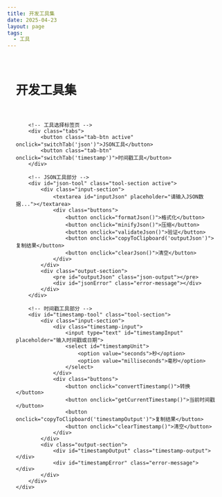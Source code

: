 ```yaml
---
title: 开发工具集
date: 2025-04-23
layout: page
tags:
  - 工具
---
```


<div class="dev-tools">
    <div class="container">
        <h1>开发工具集</h1>
        
        <!-- 工具选择标签页 -->
        <div class="tabs">
            <button class="tab-btn active" onclick="switchTab('json')">JSON工具</button>
            <button class="tab-btn" onclick="switchTab('timestamp')">时间戳工具</button>
        </div>

        <!-- JSON工具部分 -->
        <div id="json-tool" class="tool-section active">
            <div class="input-section">
                <textarea id="inputJson" placeholder="请输入JSON数据..."></textarea>
                <div class="buttons">
                    <button onclick="formatJson()">格式化</button>
                    <button onclick="minifyJson()">压缩</button>
                    <button onclick="validateJson()">验证</button>
                    <button onclick="copyToClipboard('outputJson')">复制结果</button>
                    <button onclick="clearJson()">清空</button>
                </div>
            </div>
            <div class="output-section">
                <pre id="outputJson" class="json-output"></pre>
                <div id="jsonError" class="error-message"></div>
            </div>
        </div>

        <!-- 时间戳工具部分 -->
        <div id="timestamp-tool" class="tool-section">
            <div class="input-section">
                <div class="timestamp-input">
                    <input type="text" id="timestampInput" placeholder="输入时间戳或日期">
                    <select id="timestampUnit">
                        <option value="seconds">秒</option>
                        <option value="milliseconds">毫秒</option>
                    </select>
                </div>
                <div class="buttons">
                    <button onclick="convertTimestamp()">转换</button>
                    <button onclick="getCurrentTimestamp()">当前时间戳</button>
                    <button onclick="copyToClipboard('timestampOutput')">复制结果</button>
                    <button onclick="clearTimestamp()">清空</button>
                </div>
            </div>
            <div class="output-section">
                <div id="timestampOutput" class="timestamp-output"></div>
                <div id="timestampError" class="error-message"></div>
            </div>
        </div>
    </div>
</div>

<style>
    .dev-tools {
        font-family: Arial, sans-serif;
        max-width: 800px;
        margin: 0 auto;
        padding: 20px;
    }
    .container {
        display: flex;
        flex-direction: column;
        gap: 20px;
    }
    .tabs {
        display: flex;
        gap: 10px;
        margin-bottom: 20px;
    }
    .tab-btn {
        padding: 10px 20px;
        background-color: #f0f0f0;
        border: none;
        border-radius: 4px;
        cursor: pointer;
        transition: background-color 0.3s;
    }
    .tab-btn.active {
        background-color: #4CAF50;
        color: white;
    }
    .tool-section {
        display: none;
    }
    .tool-section.active {
        display: block;
    }
    .input-section, .output-section {
        display: flex;
        flex-direction: column;
        gap: 10px;
    }
    textarea {
        width: 100%;
        height: 200px;
        padding: 10px;
        border: 1px solid #ccc;
        border-radius: 4px;
        resize: vertical;
        font-family: monospace;
    }
    .timestamp-input {
        display: flex;
        gap: 10px;
    }
    .timestamp-input input {
        flex: 1;
        padding: 10px;
        border: 1px solid #ccc;
        border-radius: 4px;
    }
    .timestamp-input select {
        padding: 10px;
        border: 1px solid #ccc;
        border-radius: 4px;
    }
    .buttons {
        display: flex;
        flex-wrap: wrap;
        gap: 10px;
    }
    button {
        padding: 10px 20px;
        background-color: #4CAF50;
        color: white;
        border: none;
        border-radius: 4px;
        cursor: pointer;
        transition: background-color 0.3s;
    }
    button:hover {
        background-color: #45a049;
    }
    .error-message {
        color: #ff0000;
        margin-top: 10px;
        display: none;
    }
    .json-output {
        background-color: #f5f5f5;
        padding: 15px;
        border-radius: 4px;
        white-space: pre-wrap;
        font-family: monospace;
        min-height: 200px;
    }
    .timestamp-output {
        background-color: #f5f5f5;
        padding: 15px;
        border-radius: 4px;
        font-family: monospace;
    }
</style>

<script src="https://cdnjs.cloudflare.com/ajax/libs/highlight.js/11.7.0/highlight.min.js"></script>
<link rel="stylesheet" href="https://cdnjs.cloudflare.com/ajax/libs/highlight.js/11.7.0/styles/default.min.css">

<script>
    // 标签页切换
    function switchTab(tool) {
        document.querySelectorAll('.tool-section').forEach(section => {
            section.classList.remove('active');
        });
        document.querySelectorAll('.tab-btn').forEach(btn => {
            btn.classList.remove('active');
        });
        document.getElementById(tool + '-tool').classList.add('active');
        document.querySelector(`.tab-btn[onclick="switchTab('${tool}')"]`).classList.add('active');
    }

    // JSON工具函数
    function formatJson() {
        try {
            const input = document.getElementById('inputJson').value;
            if (!input.trim()) {
                showError('jsonError', '请输入JSON数据');
                return;
            }
            const parsed = JSON.parse(input);
            const formatted = JSON.stringify(parsed, null, 2);
            const output = document.getElementById('outputJson');
            output.textContent = formatted;
            hljs.highlightElement(output);
            hideError('jsonError');
        } catch (e) {
            showError('jsonError', '无效的JSON格式: ' + e.message);
        }
    }

    function minifyJson() {
        try {
            const input = document.getElementById('inputJson').value;
            if (!input.trim()) {
                showError('jsonError', '请输入JSON数据');
                return;
            }
            const parsed = JSON.parse(input);
            const minified = JSON.stringify(parsed);
            const output = document.getElementById('outputJson');
            output.textContent = minified;
            hljs.highlightElement(output);
            hideError('jsonError');
        } catch (e) {
            showError('jsonError', '无效的JSON格式: ' + e.message);
        }
    }

    function validateJson() {
        try {
            const input = document.getElementById('inputJson').value;
            if (!input.trim()) {
                showError('jsonError', '请输入JSON数据');
                return;
            }
            JSON.parse(input);
            const output = document.getElementById('outputJson');
            output.textContent = 'JSON格式有效！';
            hideError('jsonError');
        } catch (e) {
            showError('jsonError', '无效的JSON格式: ' + e.message);
        }
    }

    function clearJson() {
        document.getElementById('inputJson').value = '';
        document.getElementById('outputJson').textContent = '';
        hideError('jsonError');
    }

    // 时间戳工具函数
    function convertTimestamp() {
        try {
            const input = document.getElementById('timestampInput').value;
            const unit = document.getElementById('timestampUnit').value;
            if (!input.trim()) {
                showError('timestampError', '请输入时间戳或日期');
                return;
            }

            let date;
            if (/^\d+$/.test(input)) {
                // 输入是时间戳
                const timestamp = unit === 'seconds' ? parseInt(input) * 1000 : parseInt(input);
                date = new Date(timestamp);
            } else {
                // 输入是日期字符串
                date = new Date(input);
            }

            if (isNaN(date.getTime())) {
                throw new Error('无效的日期格式');
            }

            const output = document.getElementById('timestampOutput');
            output.innerHTML = `
                <div>本地时间: ${date.toLocaleString()}</div>
                <div>UTC时间: ${date.toUTCString()}</div>
                <div>时间戳(秒): ${Math.floor(date.getTime() / 1000)}</div>
                <div>时间戳(毫秒): ${date.getTime()}</div>
            `;
            hideError('timestampError');
        } catch (e) {
            showError('timestampError', '转换失败: ' + e.message);
        }
    }

    function getCurrentTimestamp() {
        const now = new Date();
        document.getElementById('timestampInput').value = Math.floor(now.getTime() / 1000);
        convertTimestamp();
    }

    function clearTimestamp() {
        document.getElementById('timestampInput').value = '';
        document.getElementById('timestampOutput').innerHTML = '';
        hideError('timestampError');
    }

    // 通用函数
    function copyToClipboard(elementId) {
        const element = document.getElementById(elementId);
        const text = element.textContent || element.innerText;
        navigator.clipboard.writeText(text).then(() => {
            alert('已复制到剪贴板！');
        });
    }

    function showError(elementId, message) {
        const errorDiv = document.getElementById(elementId);
        errorDiv.textContent = message;
        errorDiv.style.display = 'block';
    }

    function hideError(elementId) {
        document.getElementById(elementId).style.display = 'none';
    }
</script>
